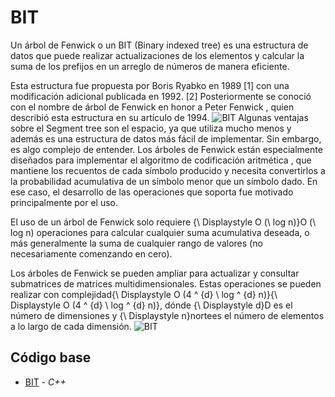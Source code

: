 # BIT
Un árbol de Fenwick o un BIT (Binary indexed tree) es una estructura de datos que puede realizar actualizaciones de los elementos y calcular la suma de los prefijos en un arreglo de números de manera eficiente.

Esta estructura fue propuesta por Boris Ryabko en 1989 [1] con una modificación adicional publicada en 1992. [2] Posteriormente se conoció con el nombre de árbol de Fenwick en honor a Peter Fenwick , quien describió esta estructura en su artículo de 1994. 
![BIT](https://he-s3.s3.amazonaws.com/media/uploads/68f2369.jpg)
Algunas ventajas sobre el Segment tree son el espacio, ya que utiliza mucho menos y además es una estructura de datos más fácil de implementar. Sin embargo, es algo complejo de entender.
Los árboles de Fenwick están especialmente diseñados para implementar el algoritmo de codificación aritmética , que mantiene los recuentos de cada símbolo producido y necesita convertirlos a la probabilidad acumulativa de un símbolo menor que un símbolo dado. En ese caso, el desarrollo de las operaciones que soporta fue motivado principalmente por el uso.

El uso de un árbol de Fenwick solo requiere {\ Displaystyle O (\ log n)}O (\ log n) operaciones para calcular cualquier suma acumulativa deseada, o más generalmente la suma de cualquier rango de valores (no necesariamente comenzando en cero).

Los árboles de Fenwick se pueden ampliar para actualizar y consultar submatrices de matrices multidimensionales. Estas operaciones se pueden realizar con complejidad{\ Displaystyle O (4 ^ {d} \ log ^ {d} n)}{\ Displaystyle O (4 ^ {d} \ log ^ {d} n)}, dónde {\ Displaystyle d}D es el número de dimensiones y {\ Displaystyle n}nortees el número de elementos a lo largo de cada dimensión.
![BIT](https://community.topcoder.com/i/education/binaryIndexedTrees/bitval.gif)
## Código base
-  [BIT](bit.cpp) - _C++_

